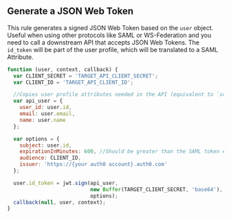 ## Generate a JSON Web Token

This rule generates a signed JSON Web Token based on the `user` object. Useful when using other protocols like SAML or WS-Federation and you need to call a downstream API that accepts JSON Web Tokens. The `id_token` will be part of the user profile, which will be translated to a SAML Attribute.


```js
function (user, context, callback) {
  var CLIENT_SECRET = 'TARGET_API_CLIENT_SECRET';
  var CLIENT_ID = 'TARGET_API_CLIENT_ID';

  //Copies user profile attributes needed in the API (equivalent to `scope`)
  var api_user = {
  	user_id: user.id,
  	email: user.email,
  	name: user.name
  };

  var options = {
  	subject: user.id,
  	expirationInMinutes: 600, //Should be greater than the SAML token expiration
  	audience: CLIENT_ID,
  	issuer: 'https://{your auth0 account}.auth0.com'
  };

  user.id_token = jwt.sign(api_user, 
  						   new Buffer(TARGET_CLIENT_SECRET, 'base64'),
  						   options);
  callback(null, user, context);
}
```
